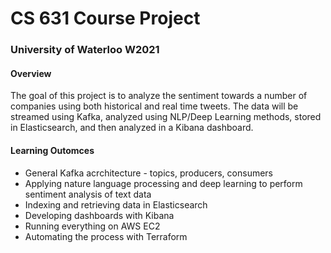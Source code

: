 # CS 631 Course Project
### University of Waterloo W2021

#### Overview

The goal of this project is to analyze the sentiment towards a number of companies using both historical and real time tweets. The data will be streamed using Kafka, analyzed using NLP/Deep Learning methods, stored in Elasticsearch, and then analyzed in a Kibana dashboard.

#### Learning Outomces
- General Kafka acrchitecture - topics, producers, consumers
- Applying nature language processing and deep learning to perform sentiment analysis of text data
- Indexing and retrieving data in Elasticsearch
- Developing dashboards with Kibana
- Running everything on AWS EC2
- Automating the process with Terraform
